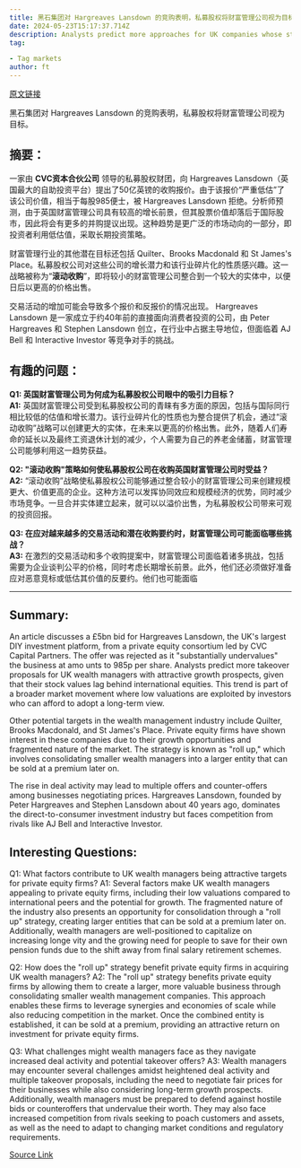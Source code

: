```yaml
---
title: 黑石集团对 Hargreaves Lansdown 的竞购表明，私募股权将财富管理公司视为目标。
date: 2024-05-23T15:17:37.714Z
description: Analysts predict more approaches for UK companies whose stocks lag international rivals’
tag: 

- Tag markets
author: ft
---
```


[原文链接](https://ft.com/content/dd76f92a-19cf-47a1-80d9-8faf8250cf32)

黑石集团对 Hargreaves Lansdown 的竞购表明，私募股权将财富管理公司视为目标。

## 摘要：
一家由 **CVC资本合伙公司** 领导的私募股权财团，向 Hargreaves Lansdown（英国最大的自助投资平台）提出了50亿英镑的收购报价。由于该报价“严重低估”了该公司价值，相当于每股985便士，被 Hargreaves Lansdown 拒绝。分析师预测，由于英国财富管理公司具有较高的增长前景，但其股票价值却落后于国际股市，因此将会有更多的并购提议出现。这种趋势是更广泛的市场动向的一部分，即投资者利用低估值，采取长期投资策略。

财富管理行业的其他潜在目标还包括 Quilter、Brooks Macdonald 和 St James's Place。私募股权公司对这些公司的增长潜力和该行业碎片化的性质感兴趣。这一战略被称为“**滚动收购**”，即将较小的财富管理公司整合到一个较大的实体中，以便日后以更高的价格出售。

交易活动的增加可能会导致多个报价和反报价的情况出现。 Hargreaves Lansdown 是一家成立于约40年前的直接面向消费者投资的公司，由 Peter Hargreaves 和 Stephen Lansdown 创立，在行业中占据主导地位，但面临着 AJ Bell 和 Interactive Investor 等竞争对手的挑战。

## 有趣的问题：
**Q1: 英国财富管理公司为何成为私募股权公司眼中的吸引力目标？**  
**A1:** 英国财富管理公司受到私募股权公司的青睐有多方面的原因，包括与国际同行相比较低的估值和增长潜力。该行业碎片化的性质也为整合提供了机会，通过“滚动收购”战略可以创建更大的实体，在未来以更高的价格出售。此外，随着人们寿命的延长以及最终工资退休计划的减少，个人需要为自己的养老金储蓄，财富管理公司能够利用这一趋势获益。

**Q2: "滚动收购"策略如何使私募股权公司在收购英国财富管理公司时受益？**  
**A2:** “滚动收购”战略使私募股权公司能够通过整合较小的财富管理公司来创建规模更大、价值更高的企业。这种方法可以发挥协同效应和规模经济的优势，同时减少市场竞争。一旦合并实体建立起来，就可以以溢价出售，为私募股权公司带来可观的投资回报。

**Q3: 在应对越来越多的交易活动和潜在收购要约时，财富管理公司可能面临哪些挑战？**  
**A3:** 在激烈的交易活动和多个收购提案中，财富管理公司面临着诸多挑战，包括需要为企业谈判公平的价格，同时考虑长期增长前景。此外，他们还必须做好准备应对恶意竞标或低估其价值的反要约。他们也可能面临

---

## Summary:
An article discusses a £5bn bid for Hargreaves Lansdown, the UK's largest DIY investment platform, from a private equity consortium led by CVC Capital Partners. The offer was rejected as it "substantially undervalues" the business at amo
unts to 985p per share. Analysts predict more takeover proposals for UK wealth managers with attractive growth prospects, given that their stock values lag behind international equities. This trend is part of a broader market movement where low valuations are exploited by investors who can afford to adopt a long-term view.

Other potential targets in the wealth management industry include Quilter, Brooks Macdonald, and St James's Place. Private equity firms have shown interest in these companies due to their growth opportunities and fragmented nature of the market. The strategy is known as "roll up," which involves consolidating smaller wealth managers into a larger entity that can be sold at a premium later on.

The rise in deal activity may lead to multiple offers and counter-offers among businesses negotiating prices. Hargreaves Lansdown, founded by Peter Hargreaves and Stephen Lansdown about 40 years ago, dominates the direct-to-consumer investment industry but faces competition from rivals like AJ Bell and Interactive Investor.

## Interesting Questions:
Q1: What factors contribute to UK wealth managers being attractive targets for private equity firms?
A1: Several factors make UK wealth managers appealing to private equity firms, including their low valuations compared to international peers and the potential for growth. The fragmented nature of the industry also presents an opportunity for consolidation through a "roll up" strategy, creating larger entities that can be sold at a premium later on. Additionally, wealth managers are well-positioned to capitalize on increasing longe
vity and the growing need for people to save for their own pension funds due to the shift away from final salary retirement schemes.

Q2: How does the "roll up" strategy benefit private equity firms in acquiring UK wealth managers?
A2: The "roll up" strategy benefits private equity firms by allowing them to create a larger, more valuable business through consolidating smaller wealth management companies. This approach enables these firms to leverage synergies and economies of scale while also reducing competition in the market. Once the combined entity is established, it can be sold at a premium, providing an attractive return on investment for private equity firms.

Q3: What challenges might wealth managers face as they navigate increased deal activity and potential takeover offers?
A3: Wealth managers may encounter several challenges amidst heightened deal activity and multiple takeover proposals, including the need to negotiate fair prices for their businesses while also considering long-term growth prospects. Additionally, wealth managers must be prepared to defend against hostile bids or counteroffers that undervalue their worth. They may also face increased competition from rivals seeking to poach customers and assets, as well as the need to adapt to changing market conditions and regulatory requirements.

[Source Link](https://ft.com/content/dd76f92a-19cf-47a1-80d9-8faf8250cf32)

